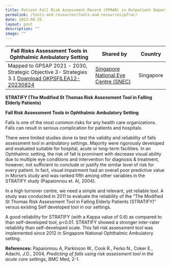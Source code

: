 ```yaml
---
title: Patient Fall Risk Assessment Record (PFRAR) in Outpatient Department
permalink: /tools-and-resources/tools-and-resources/pfrar/
date: 2023-08-25
layout: post
description: ""
image: ""
---
```

| Fall Risks Assessment Tools in Ophthalmic Ambulatory Setting | Shared by | Country |
| -------- | -------- | -------- |
| Mapped to GPSAP 2021 - 2030, Strategic Objective 3- Strategies 3.1 [Download GKPSFILEA12-20230824](/files/gkpsfilea12-20230824_snec%20patient%20fall%20risk%20assessment%20record%20(pfrar)%20in%20outpatient%20department.pdf)    |[Singapore National Eye Centre (SNEC)](https://www.snec.com.sg/)  | Singapore   |





**STRATIFY (The Modified St Thomas Risk Assessment Tool in Falling Elderly Patients)**

**Fall Risk Assessment Tools in Ophthalmic Ambulatory Setting**

Falls is one of the most common risks for any health care organizations. Falls can result in serious complication for patients and hospitals.

There were limited studies done to test the validity and reliability of falls assessment tool in ambulatory settings. Majority were rigorously developed and evaluated suitable for hospital, acute or long-term facilities. In an Ophthalmic setting, the risk of fall is prominent with decrease visual ability due to multiple eye conditions and intervention for diagnosis &amp; treatment, however, not sufficient to conclude or justify the similar level of risk for every patient. In fact, visual impairment had an overall poor predictive value in Morse’s study and was ranked fifth among other variables in the STRATIFY study (Papaionnou et. Al, 2004).

In a high turnover centre, we need a simple and relevant, yet reliable tool. A study was conducted in 2011 to evaluate the reliability of the “The Modified St Thomas Risk Assessment Tool in Falling Elderly Patients (STRATIFY)” versus existing Self developed tool in our settings. 

A good reliability for STRATIFY (with a Kappa value of 0.6) as compared to than self-developed tool, p&lt;0.01. STRATIFY showed a stronger inter-rater reliability than self-developed scale. This fall risk assessment tool was implemented since 2012 in Singapore National Ophthalmic Ambulatory setting. 

**References:**
Papaionnou A, Parkinson W., Cook R., Ferko N., Coker E., Adachi, J.D., 2004, _Predicting of falls using risk assessment tool in the acute care settings_, BMC Med, 2-1.